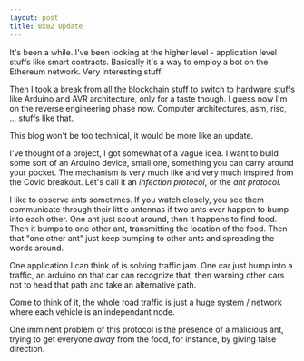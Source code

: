 ```yaml
---
layout: post
title: 0x02 Update
---
```


It's been a while. I've been looking at the higher level - application level stuffs
like smart contracts. Basically it's a way to employ a bot on the Ethereum network.
Very interesting stuff. 

Then I took a break from all the blockchain stuff to switch to hardware stuffs like
Arduino and AVR architecture, only for a taste though. I guess now I'm on the reverse
engineering phase now. Computer architectures, asm, risc, ... stuffs like that. 

This blog won't be too technical, it would be more like an update. 

I've thought of a project, I got somewhat of a vague idea. I want to build some sort
of an Arduino device, small one, something you can carry around your pocket. The
mechanism is very much like and very much inspired from the Covid breakout. Let's
call it an *infection protocol*, or the *ant protocol*.

I like to observe ants sometimes. If you watch closely, you see them communicate
through their little antennas if two ants ever happen to bump into each other. One
ant just scout around, then it happens to find food. Then it bumps to one other ant,
transmitting the location of the food. Then that "one other ant" just keep bumping to
other ants and spreading the words around.

One application I can think of is solving traffic jam. One car just bump into a
traffic, an arduino on that car can recognize that, then warning other cars not to
head that path and take an alternative path.

Come to think of it, the whole road traffic is just a huge system / network where
each vehicle is an independant node. 

One imminent problem of this protocol is the presence of a malicious ant, trying to
get everyone *away* from the food, for instance, by giving false direction. 
